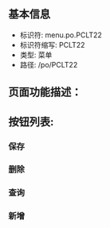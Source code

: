 
## 基本信息

- 标识符: menu.po.PCLT22
- 标识符缩写: PCLT22
- 类型: 菜单
- 路径: /po/PCLT22

## 页面功能描述：





## 按钮列表:


### 保存



### 删除



### 查询



### 新增


